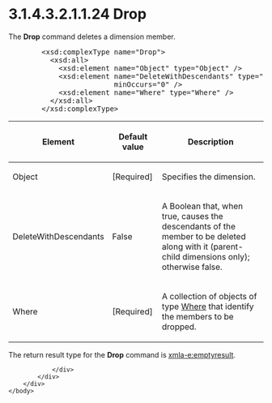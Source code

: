 <html dir="LTR" xmlns:mshelp="http://msdn.microsoft.com/mshelp" xmlns:ddue="http://ddue.schemas.microsoft.com/authoring/2003/5" xmlns:xlink="http://www.w3.org/1999/xlink" xmlns:tool="http://www.microsoft.com/tooltip">
    <head>
        <meta http-equiv="Content-Type" content="text/html; CHARSET=utf-8"></meta>
        <meta name="save" content="history"></meta>
        <title>3.1.4.3.2.1.1.24 Drop</title>
        <xml>
            <mshelp:toctitle title="3.1.4.3.2.1.1.24 Drop"></mshelp:toctitle>
            <mshelp:rltitle title="[MS-SSAS]: Drop"></mshelp:rltitle>
            <mshelp:keyword index="A" term="977524df-ade2-421e-bb5f-e1fae52b2c92"></mshelp:keyword>
            <mshelp:attr name="DCSext.ContentType" value="open specification"></mshelp:attr>
            <mshelp:attr name="AssetID" value="977524df-ade2-421e-bb5f-e1fae52b2c92"></mshelp:attr>
            <mshelp:attr name="TopicType" value="kbRef"></mshelp:attr>
            <mshelp:attr name="DCSext.Title" value="[MS-SSAS]: Drop" />
        </xml>
    </head>
    <body>
        <div id="header">
            <h1 class="heading">3.1.4.3.2.1.1.24 Drop</h1>
        </div>
        <div id="mainSection">
            <div id="mainBody">
                <div id="allHistory" class="saveHistory"></div>
                <div id="sectionSection0" class="section" name="collapseableSection">
                    

<p>The <b>Drop</b> command deletes a dimension member.</p>

<dl>
<dd>
<div><pre>   &lt;xsd:complexType name=&quot;Drop&quot;&gt;
     &lt;xsd:all&gt;
       &lt;xsd:element name=&quot;Object&quot; type=&quot;Object&quot; /&gt;
       &lt;xsd:element name=&quot;DeleteWithDescendants&quot; type=&quot;xsd:boolean&quot;
                    minOccurs=&quot;0&quot; /&gt;
       &lt;xsd:element name=&quot;Where&quot; type=&quot;Where&quot; /&gt;
     &lt;/xsd:all&gt;
   &lt;/xsd:complexType&gt;
</pre></div>
</dd></dl>

<table>
 <thead>
  <tr>
   <th>
   <p>Element</p>
   </th>
   <th>
   <p>Default value</p>
   </th>
   <th>
   <p>Description</p>
   </th>
  </tr>
 </thead>
 <tr>
  <td>
  <p>Object</p>
  </td>
  <td>
  <p>[Required]</p>
  </td>
  <td>
  <p>Specifies the dimension.</p>
  </td>
 </tr>
 <tr>
  <td>
  <p>DeleteWithDescendants</p>
  </td>
  <td>
  <p>False</p>
  </td>
  <td>
  <p>A Boolean that, when true, causes the descendants of
  the member to be deleted along with it (parent-child dimensions only);
  otherwise false.</p>
  </td>
 </tr>
 <tr>
  <td>
  <p>Where</p>
  </td>
  <td>
  <p>[Required]</p>
  </td>
  <td>
  <p>A collection of objects of type <a href="88e16515-72db-40f9-9352-5d0f73a5e27e.htm">Where</a> that identify the
  members to be dropped.</p>
  </td>
 </tr>
</table>

<p>The return result type for the <b>Drop</b> command is <a href="e2751688-2c1a-479c-85b4-54bb909183aa.htm">xmla-e:emptyresult</a>.</p>


                </div>
            </div>
        </div>
    </body>
</html>